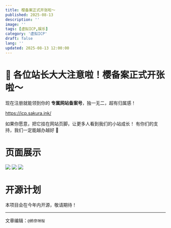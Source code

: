 ```yaml
---
title: 樱备案正式开张啦～
published: 2025-08-13
description: ''
image: ''
tags: [虚拟ICP,娱乐]
category: '虚拟ICP'
draft: false 
lang: ''
updated: 2025-08-13 12:00:00
---
```


# 🎉 各位站长大大注意啦！**樱备案**正式开张啦～
现在注册就能领到你的 **专属网站备案号**，独一无二，超有归属感！

https://icp.sakura.ink/

如果你愿意，把它挂在网站页脚，让更多人看到我们的小站成长！
有你们的支持，我们一定能越办越好 💖

# 页面展示
<img src=https://img.sakura.ink/file/AgACAgUAAyEGAASIHQfFAANCaJwcdrwp6cWh7WyePLCcOZjiF1cAAh3JMRvmJOFUvCvY7Quf_SQBAAMCAAN3AAM2BA.png>
<img src=https://img.sakura.ink/file/AgACAgUAAyEGAASIHQfFAANBaJwcde5sAAE2QVyYbKphOM0u6WWoAAIcyTEb5iThVE5pvguLwEPlAQADAgADdwADNgQ.png>
<img src=https://img.sakura.ink/file/AgACAgUAAyEGAASIHQfFAANDaJwcdkg0poxfx0VKTEZ8K5XWEa8AAh7JMRvmJOFUjkBQaFHTFrQBAAMCAAN3AAM2BA.png>

# 开源计划
本项目会在今年内开源，敬请期待！


<!-- <details> 
<summary><font size="4" color="orange">Show Code</font></summary> 
<pre><code class="language-cpp">这里填充代码</code>
</pre> </details> -->
---

文章编辑：`@鈴奈咲桜`
